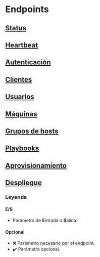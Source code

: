 # Endpoints

## [Status](endpoints/status.md)

## [Heartbeat](endpoints/heartbeat.md)

## [Autenticación](endpoints/authentication.md)

## [Clientes](endpoints/customers.md)

## [Usuarios](endpoints/users.md)

## [Máquinas](endpoints/machines.md)

## [Grupos de hosts](endpoints/hosts.md)

## [Playbooks](endpoints/playbooks.md)

## [Aprovisionamiento](endpoints/provision.md)

## [Despliegue](endpoints/deploy.md)



### Leyenda

#### E/S

- Parámetro de **E**ntrada o **S**alida.

#### Opcional

- :x: Parámetro necesario por el endpoint.
- :heavy_check_mark: Parámetro opcional.